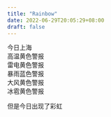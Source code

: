 ```yaml
---
title: "Rainbow"
date: 2022-06-29T20:05:29+08:00
draft: false
---
```



今日上海  
高温黄色警报  
雷电黄色警报  
暴雨蓝色警报  
大风黄色警报  
冰雹黄色警报  

但是今日出现了彩虹
